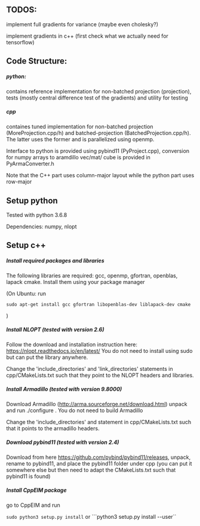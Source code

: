 ## TODOS:

implement full gradients for variance (maybe even cholesky?)

implement gradients in c++ (first check what we actually need for tensorflow)


## Code Structure:

##### python:
   
contains reference implementation for non-batched projection (projection), tests (mostly central difference test of the gradients) and utility for testing 

##### cpp
containes tuned implementation for non-batched projection (MoreProjection.cpp/h) and batched-projection
 (BatchedProjection.cpp/h). The latter uses the former and is parallelized using openmp.
 
 Interface to python is provided using pybind11 (PyProject.cpp), conversion for numpy arrays to aramdillo vec/mat/ cube is provided
 in PyArmaConverter.h
    
Note that the C++ part uses column-major layout while the python part uses row-major

## Setup python
Tested with python 3.6.8 

Dependencies: numpy, nlopt

## Setup c++

##### Install required packages and libraries 
The following libraries are required: gcc, openmp, gfortran, openblas, lapack cmake. Install them using your package manager

(On Ubuntu: run

```sudo apt-get install gcc gfortran libopenblas-dev liblapack-dev cmake ```

) 
     
##### Install NLOPT (tested with version 2.6)
Follow the download and installation instruction here: https://nlopt.readthedocs.io/en/latest/
You do not need to install using sudo but can put the library anywhere.

Change the 'include_directories' and 'link_directories' statements in cpp/CMakeLists.txt such that they point to the
NLOPT headers and libraries. 

##### Install Armadillo (tested with version 9.8000)

Download Armadillo (http://arma.sourceforge.net/download.html) unpack and run ./configure . You do not need to build 
Armadillo

Change the 'include_directories' and statement in cpp/CMakeLists.txt such that it points to the
armadillo headers. 


##### Download pybind11 (tested with version 2.4)

Download from here https://github.com/pybind/pybind11/releases, unpack, rename to pybind11, and place the pybind11 
folder under cpp (you can put it somewhere else but then need to adapt the CMakeLists.txt such that pybind11 is found)

##### Install CppEIM package 
go to CppEIM and run 

```sudo python3 setup.py install``` or ```python3 setup.py install --user``
